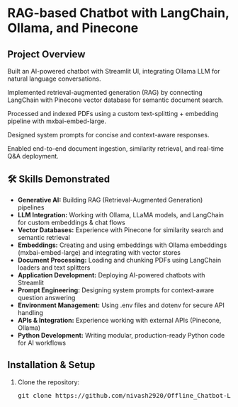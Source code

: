<h1>RAG-based Chatbot with LangChain, Ollama, and Pinecone</h1>

<h2>Project Overview</h2>
<p>Built an AI-powered chatbot with Streamlit UI, integrating Ollama LLM for natural language conversations.</p>
<p>Implemented retrieval-augmented generation (RAG) by connecting LangChain with Pinecone vector database for semantic document search.</p>
<p>Processed and indexed PDFs using a custom text-splitting + embedding pipeline with mxbai-embed-large.</p>
<p>Designed system prompts for concise and context-aware responses.</p>
<p>Enabled end-to-end document ingestion, similarity retrieval, and real-time Q&A deployment.</p>

<h2>🛠️ Skills Demonstrated</h2>
<ul>
    <li><strong>Generative AI:</strong> Building RAG (Retrieval-Augmented Generation) pipelines</li>
    <li><strong>LLM Integration:</strong> Working with Ollama, LLaMA models, and LangChain for custom embeddings & chat flows</li>
    <li><strong>Vector Databases:</strong> Experience with Pinecone for similarity search and semantic retrieval</li>
    <li><strong>Embeddings:</strong> Creating and using embeddings with Ollama embeddings (mxbai-embed-large) and integrating with vector stores</li>
    <li><strong>Document Processing:</strong> Loading and chunking PDFs using LangChain loaders and text splitters</li>
    <li><strong>Application Development:</strong> Deploying AI-powered chatbots with Streamlit</li>
    <li><strong>Prompt Engineering:</strong> Designing system prompts for context-aware question answering</li>
    <li><strong>Environment Management:</strong> Using .env files and dotenv for secure API handling</li>
    <li><strong>APIs & Integration:</strong> Experience working with external APIs (Pinecone, Ollama)</li>
    <li><strong>Python Development:</strong> Writing modular, production-ready Python code for AI workflows</li>
</ul>

<h2>Installation & Setup</h2>
<ol>
    <li>
        Clone the repository:
        <pre>
git clone https://github.com/nivash2920/Offline_Chatbot-LangChain-Pinecone-Ollama-RAG.git
    </li>
</ol>
